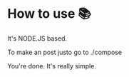 <h1>How to use 📚</h2>
<p>It's NODE.JS based.</p>
<p>To make an post justo go to ./compose</p>
<p>You're done. It's really simple.</p>
